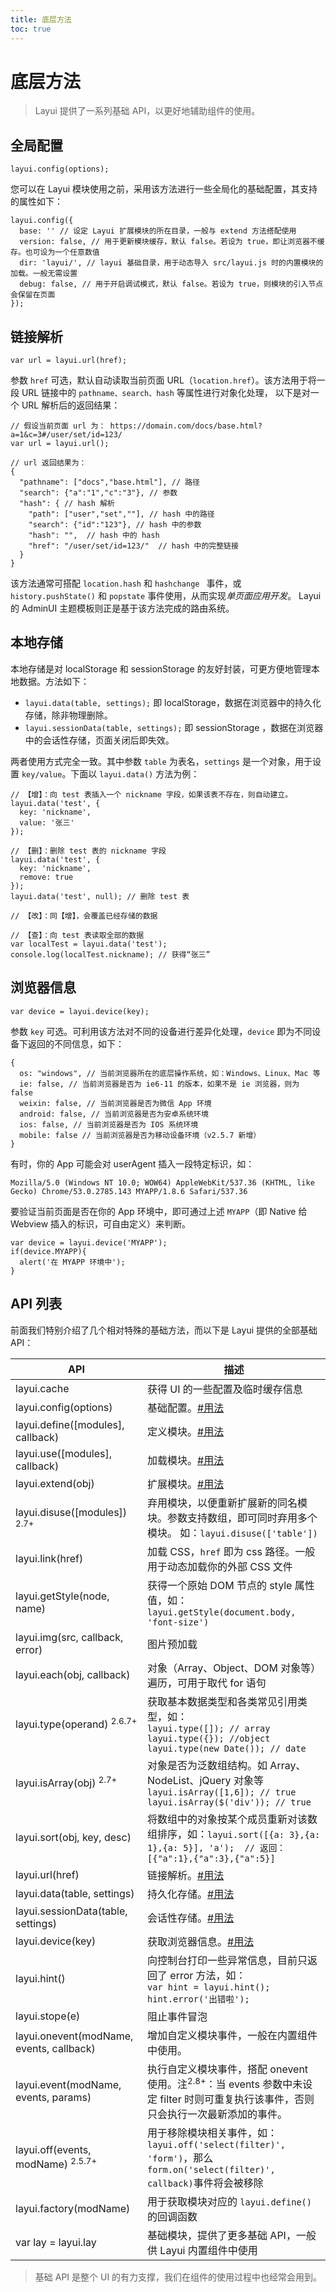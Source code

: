 ```yaml
---
title: 底层方法
toc: true
---
```

 
# 底层方法

> Layui 提供了一系列基础 API，以更好地辅助组件的使用。

<h2 id="config" lay-toc="">全局配置</h2>

`layui.config(options);`

您可以在 Layui 模块使用之前，采用该方法进行一些全局化的基础配置，其支持的属性如下：

```
layui.config({
  base: '' // 设定 Layui 扩展模块的所在目录，一般与 extend 方法搭配使用
  version: false, // 用于更新模块缓存，默认 false。若设为 true，即让浏览器不缓存。也可设为一个任意数值
  dir: 'layui/', // layui 基础目录，用于动态导入 src/layui.js 时的内置模块的加载。一般无需设置
  debug: false, // 用于开启调试模式，默认 false。若设为 true，则模块的引入节点会保留在页面
});
```

<!--

### 🌕 预设全局对象 <sup>2.6+</sup>

特别地，若你对 `layui.js` 本身进行了动态加载或是其他特殊场景中使用，那么上述 `layui.config()` 所设定的 `dir` 属性会因此失效，此时你可以在动态加载 <code>layui.js</code> 之前预先定义一个我们约定好的全局对象，如：

```
<script>  
var LAYUI_GLOBAL = {
  dir: '/res/layui/' // layui.js 所在目录
};
</script>
```

> 提示：以上 `dir` 属性的目录设定仅针对特殊场景，如是采用 `<script>` 标签正常引入 layui 的，可以无视该操作。

-->


<h2 id="url" lay-toc="">链接解析</h2>

`var url = layui.url(href);`

参数 `href` 可选，默认自动读取当前页面 URL（`location.href`）。该方法用于将一段 URL 链接中的 `pathname、search、hash` 等属性进行对象化处理， 以下是对一个 URL 解析后的返回结果：

```
// 假设当前页面 url 为： https://domain.com/docs/base.html?a=1&c=3#/user/set/id=123/
var url = layui.url();
 
// url 返回结果为：
{
  "pathname": ["docs","base.html"], // 路径
  "search": {"a":"1","c":"3"}, // 参数
  "hash": { // hash 解析
    "path": ["user","set",""], // hash 中的路径
    "search": {"id":"123"}, // hash 中的参数
    "hash": "",  // hash 中的 hash
    "href": "/user/set/id=123/"  // hash 中的完整链接
  }
}
```

该方法通常可搭配 `location.hash` 和 `hashchange ` 事件，或 `history.pushState()` 和 `popstate` 事件使用，从而实现*单页面应用开发*。 Layui 的 AdminUI 主题模板则正是基于该方法完成的路由系统。


<h2 id="data" lay-toc="">本地存储</h2>

本地存储是对 localStorage 和 sessionStorage 的友好封装，可更方便地管理本地数据。方法如下：

- `layui.data(table, settings);` 即 localStorage，数据在浏览器中的持久化存储，除非物理删除。
- `layui.sessionData(table, settings);` 即 sessionStorage ，数据在浏览器中的会话性存储，页面关闭后即失效。

两者使用方式完全一致。其中参数 `table` 为表名，`settings` 是一个对象，用于设置 `key/value`。下面以 `layui.data()` 方法为例：

```
// 【增】：向 test 表插入一个 nickname 字段，如果该表不存在，则自动建立。
layui.data('test', {
  key: 'nickname',
  value: '张三'
});
 
// 【删】：删除 test 表的 nickname 字段
layui.data('test', {
  key: 'nickname',
  remove: true
});
layui.data('test', null); // 删除 test 表
  
// 【改】：同【增】，会覆盖已经存储的数据
  
// 【查】：向 test 表读取全部的数据
var localTest = layui.data('test');
console.log(localTest.nickname); // 获得“张三”
```

<h2 id="device" lay-toc="">浏览器信息</h2>

`var device = layui.device(key);`

参数 `key` 可选。可利用该方法对不同的设备进行差异化处理，`device` 即为不同设备下返回的不同信息，如下：

```
{
  os: "windows", // 当前浏览器所在的底层操作系统，如：Windows、Linux、Mac 等
  ie: false, // 当前浏览器是否为 ie6-11 的版本，如果不是 ie 浏览器，则为 false
  weixin: false, // 当前浏览器是否为微信 App 环境
  android: false, // 当前浏览器是否为安卓系统环境
  ios: false, // 当前浏览器是否为 IOS 系统环境
  mobile: false // 当前浏览器是否为移动设备环境（v2.5.7 新增）
}
```

有时，你的 App 可能会对 userAgent 插入一段特定标识，如：

```
Mozilla/5.0 (Windows NT 10.0; WOW64) AppleWebKit/537.36 (KHTML, like Gecko) Chrome/53.0.2785.143 MYAPP/1.8.6 Safari/537.36
```

要验证当前页面是否在你的 App 环境中，即可通过上述 `MYAPP`（即 Native 给 Webview 插入的标识，可自由定义）来判断。

```
var device = layui.device('MYAPP');
if(device.MYAPP){
  alert('在 MYAPP 环境中');
}
```

<h2 id="api" lay-toc="{hot: true}">API 列表</span></h2>

前面我们特别介绍了几个相对特殊的基础方法，而以下是 Layui 提供的全部基础 API：

| API | 描述 |
| --- | --- |
| layui.cache | 获得 UI 的一些配置及临时缓存信息 |
| layui.config(options) | 基础配置。[#用法](#config) |
| layui.define([modules], callback) | 定义模块。[#用法](modules.html#define) |
| layui.use([modules], callback) | 加载模块。[#用法](modules.html#use) |
| layui.extend(obj) | 扩展模块。[#用法](modules.html#extend) |
| layui.disuse([modules]) <sup>2.7+</sup> | 弃用模块，以便重新扩展新的同名模块。参数支持数组，即可同时弃用多个模块。 如：`layui.disuse(['table'])` |
| layui.link(href) | 加载 CSS，`href` 即为 css 路径。一般用于动态加载你的外部 CSS 文件 |
| layui.getStyle(node, name) | 获得一个原始 DOM 节点的 style 属性值，如： <br>`layui.getStyle(document.body, 'font-size')` |
| layui.img(src, callback, error) | 图片预加载 |
| layui.each(obj, callback) | 对象（Array、Object、DOM 对象等）遍历，可用于取代 for 语句 |
| layui.type(operand) <sup>2.6.7+</sup> | 获取基本数据类型和各类常见引用类型，如： <br> `layui.type([]); // array` <br> `layui.type({}); //object` <br> `layui.type(new Date()); // date` |
| layui.isArray(obj) <sup>2.7+</sup> | 对象是否为泛数组结构。如 Array、NodeList、jQuery 对象等<br> `layui.isArray([1,6]); // true` <br> `layui.isArray($('div')); // true` |
| layui.sort(obj, key, desc) | 将数组中的对象按某个成员重新对该数组排序，如：`layui.sort([{a: 3},{a: 1},{a: 5}], 'a');  // 返回：[{"a":1},{"a":3},{"a":5}]` |
| layui.url(href) | 链接解析。[#用法](#url) |
| layui.data(table, settings) | 持久化存储。[#用法](#data) |
| layui.sessionData(table, settings) | 会话性存储。[#用法](#data) |
| layui.device(key) | 获取浏览器信息。[#用法](#device) |
| layui.hint() | 向控制台打印一些异常信息，目前只返回了 error 方法，如： <br>`var hint = layui.hint();` <br> `hint.error('出错啦');` |
| layui.stope(e) | 阻止事件冒泡 |
| layui.onevent(modName, events, callback) | 增加自定义模块事件，一般在内置组件中使用。 |
| layui.event(modName, events, params) | 执行自定义模块事件，搭配 onevent 使用。注<sup>2.8+</sup>：当 events 参数中未设定 filter 时则可重复执行该事件，否则只会执行一次最新添加的事件。 |
| layui.off(events, modName) <sup>2.5.7+</sup> | 用于移除模块相关事件，如：`layui.off('select(filter)', 'form')`，那么`form.on('select(filter)', callback)`事件将会被移除 |
| layui.factory(modName) | 用于获取模块对应的 `layui.define()` 的回调函数 |
| var lay = layui.lay | 基础模块，提供了更多基础 API，一般供 Layui 内置组件中使用 |

> 基础 API 是整个 UI 的有力支撑，我们在组件的使用过程中也经常会用到。


